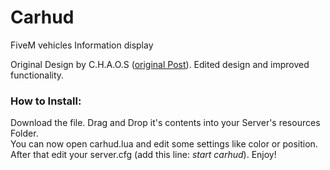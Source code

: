 # Carhud
FiveM vehicles Information display

Original Design by C.H.A.O.S ([original Post](https://forum.fivem.net/t/release-doj-styled-carhud/51895)).
Edited design and improved functionality.

### How to Install:
Download the file. Drag and Drop it's contents into your Server's resources Folder. <br>
You can now open carhud.lua and edit some settings like color or position.<br>
After that edit your server.cfg (add this line: *start carhud*). Enjoy!
